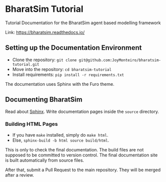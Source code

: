 # BharatSim Tutorial

Tutorial Documentation for the BharatSim agent based modelling framework

Link: https://bharatsim.readthedocs.io/

## Setting up the Documentation Environment

- Clone the repository: `git clone git@github.com:JoyMonteiro/bharatsim-tutorial.git`
- Move into the repository: `cd bharatsim-tutorial`
- Install requirements: `pip install -r requirements.txt`

The documentation uses Sphinx with the Furo theme.

## Documenting BharatSim

Read about [Sphinx](https://www.sphinx-doc.org/en/master/). Write documentation pages inside the `source` directory.

### Building HTML Pages

- If you have `make` installed, simply do `make html`.
- Else, `sphinx-build -b html source build/html`.

This is only to check the final documentation. The build files are not supposed to be committed to version control. 
The final documentation site is built automatically from source files.

After that, submit a Pull Request to the main repository. They will be merged after a review.
